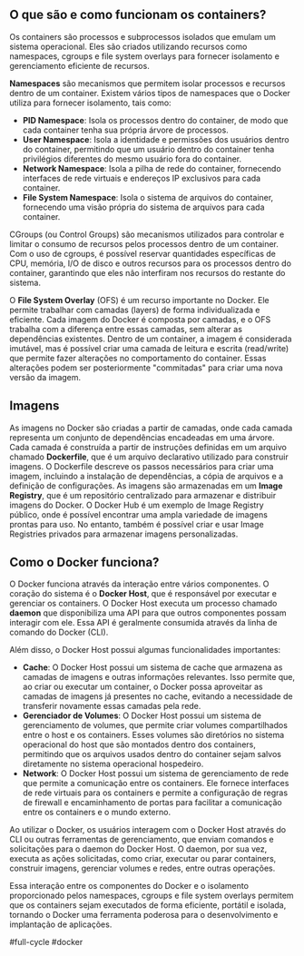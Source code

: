## O que são e como funcionam os containers?

Os containers são processos e subprocessos isolados que emulam um sistema operacional. Eles são criados utilizando recursos como namespaces, cgroups e file system overlays para fornecer isolamento e gerenciamento eficiente de recursos.

**Namespaces** são mecanismos que permitem isolar processos e recursos dentro de um container. Existem vários tipos de namespaces que o Docker utiliza para fornecer isolamento, tais como:

- **PID Namespace**: Isola os processos dentro do container, de modo que cada container tenha sua própria árvore de processos.
- **User Namespace**: Isola a identidade e permissões dos usuários dentro do container, permitindo que um usuário dentro do container tenha privilégios diferentes do mesmo usuário fora do container.
- **Network Namespace**: Isola a pilha de rede do container, fornecendo interfaces de rede virtuais e endereços IP exclusivos para cada container.
- **File System Namespace**: Isola o sistema de arquivos do container, fornecendo uma visão própria do sistema de arquivos para cada container.

CGroups (ou Control Groups) são mecanismos utilizados para controlar e limitar o consumo de recursos pelos processos dentro de um container. Com o uso de cgroups, é possível reservar quantidades específicas de CPU, memória, I/O de disco e outros recursos para os processos dentro do container, garantindo que eles não interfiram nos recursos do restante do sistema.

O **File System Overlay** (OFS) é um recurso importante no Docker. Ele permite trabalhar com camadas (layers) de forma individualizada e eficiente. Cada imagem do Docker é composta por camadas, e o OFS trabalha com a diferença entre essas camadas, sem alterar as dependências existentes. Dentro de um container, a imagem é considerada imutável, mas é possível criar uma camada de leitura e escrita (read/write) que permite fazer alterações no comportamento do container. Essas alterações podem ser posteriormente "commitadas" para criar uma nova versão da imagem.

## Imagens

As imagens no Docker são criadas a partir de camadas, onde cada camada representa um conjunto de dependências encadeadas em uma árvore. Cada camada é construída a partir de instruções definidas em um arquivo chamado **Dockerfile**, que é um arquivo declarativo utilizado para construir imagens. O Dockerfile descreve os passos necessários para criar uma imagem, incluindo a instalação de dependências, a cópia de arquivos e a definição de configurações.
As imagens são armazenadas em um **Image Registry**, que é um repositório centralizado para armazenar e distribuir imagens do Docker. O Docker Hub é um exemplo de Image Registry público, onde é possível encontrar uma ampla variedade de imagens prontas para uso. No entanto, também é possível criar e usar Image Registries privados para armazenar imagens personalizadas.

## Como o Docker funciona?

O Docker funciona através da interação entre vários componentes. O coração do sistema é o **Docker Host**, que é responsável por executar e gerenciar os containers. O Docker Host executa um processo chamado **daemon** que disponibiliza uma API para que outros componentes possam interagir com ele. Essa API é geralmente consumida através da linha de comando do Docker (CLI).

Além disso, o Docker Host possui algumas funcionalidades importantes:

- **Cache**: O Docker Host possui um sistema de cache que armazena as camadas de imagens e outras informações relevantes. Isso permite que, ao criar ou executar um container, o Docker possa aproveitar as camadas de imagens já presentes no cache, evitando a necessidade de transferir novamente essas camadas pela rede.
- **Gerenciador de Volumes**: O Docker Host possui um sistema de gerenciamento de volumes, que permite criar volumes compartilhados entre o host e os containers. Esses volumes são diretórios no sistema operacional do host que são montados dentro dos containers, permitindo que os arquivos usados dentro do container sejam salvos diretamente no sistema operacional hospedeiro.
- **Network**: O Docker Host possui um sistema de gerenciamento de rede que permite a comunicação entre os containers. Ele fornece interfaces de rede virtuais para os containers e permite a configuração de regras de firewall e encaminhamento de portas para facilitar a comunicação entre os containers e o mundo externo.

Ao utilizar o Docker, os usuários interagem com o Docker Host através do CLI ou outras ferramentas de gerenciamento, que enviam comandos e solicitações para o daemon do Docker Host. O daemon, por sua vez, executa as ações solicitadas, como criar, executar ou parar containers, construir imagens, gerenciar volumes e redes, entre outras operações.

Essa interação entre os componentes do Docker e o isolamento proporcionado pelos namespaces, cgroups e file system overlays permitem que os containers sejam executados de forma eficiente, portátil e isolada, tornando o Docker uma ferramenta poderosa para o desenvolvimento e implantação de aplicações.

#full-cycle #docker